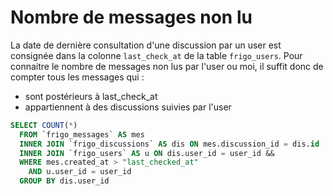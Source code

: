 
# Nombre de messages non lu

La date de dernière consultation d'une discussion par un user est consignée dans la colonne `last_check_at` de la table `frigo_users`. Pour connaitre le nombre de messages non lus par l'user ou moi, il suffit donc de compter tous les messages qui :
  * sont postérieurs à last_check_at
  * appartiennent à des discussions suivies par l'user

  ~~~SQL
  SELECT COUNT(*)
    FROM `frigo_messages` AS mes
    INNER JOIN `frigo_discussions` AS dis ON mes.discussion_id = dis.id
    INNER JOIN `frigo_users` AS u ON dis.user_id = user_id &&
    WHERE mes.created_at > "last_checked_at"
      AND u.user_id = user_id
    GROUP BY dis.user_id
  ~~~
